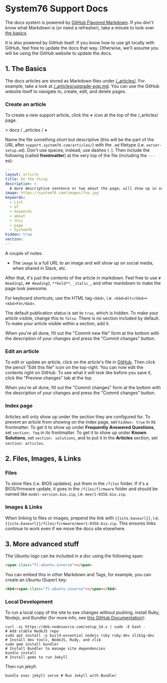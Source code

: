 # System76 Support Docs

The docs system is powered by [GitHub Flavored Markdown](https://help.github.com/articles/github-flavored-markdown/). If you don't know what Markdown is (or need a refresher), take a minute to look over [the basics](https://help.github.com/articles/markdown-basics/).

It is also powered by GitHub itself. If you know how to use git locally with GitHub, feel free to update the docs that way. Otherwise, we'll assume you will be using the GitHub website to update the docs.


## 1. The Basics

The docs articles are stored as Markdown files under [/_articles/](https://github.com/system76/docs/tree/gh-pages/_articles). For example, take a look at [/_articles/upgrade-pop.md](https://github.com/system76/docs/blob/gh-pages/_articles/upgrade-pop.md). You can use the GitHub website itself to navigate to, create, edit, and delete pages.


### Create an article

To create a new support article, click the **+** icon at the top of the /\_articles/ page.

\> docs / \_articles / **+**

Name the file something short but descriptive (this will be the part of the URL after `support.system76.com/articles/`) with the `.md` filetype (i.e. `server-setup.md`). Don't use spaces; instead, use dashes (`-`). Then include the following (called **frontmatter**) at the very top of the file (including the `---`es):

```yaml
---
layout: article
title: Do the thing
description: >
  A more descriptive sentence or two about the page; will show up in search engines and on the support home page.
image: https://system76.com/images/foo.jpg
keywords:
  - List
  - of
  - keywords
  - about
  - this
  - page
  - System76
hidden: true
section: 
---
```

A couple of notes:

- The `image` is a full URL to an image and will show up on social media, when shared in Slack, etc.

After that, it's just the contents of the article in markdown. Feel free to use `# Heading1`, `## Heading2`, `**bold**`, `_italic_`, and other markdown to make the page look awesome.

For keyboard shortcuts, use the HTML tag `<kbd>`, i.e. `<kbd>Alt</kbd>+<kbd>F4</kbd>`.

The default publication status is set to `true`, which is hidden. To make your 
article visible, change this to `false`. There is no section included by 
default. To make your article visible within a section, add it.

When you're all done, fill out the "Commit new file" form at the bottom with the description of your changes and press the "Commit changes" button.


### Edit an article

To edit or update an article, click on the article's file in [GitHub](https://github.com/system76/docs/tree/gh-pages/_articles). Then click the pencil "Edit this file" icon on the top-right. You can now edit the contents right on GitHub. To see what it will look like before you save it, click the "Preview changes" tab at the top.

When you're all done, fill out the "Commit changes" form at the bottom with the description of your changes and press the "Commit changes" button.


### Index page

Articles will only show up under the section they are configured for. To prevent an article from showing on the index page, set `hidden: true` in its frontmatter. To get it to show up under **Frequently Answered Questions**, set `section: faq` in its frontmatter. To get it to show up under **Known Solutions**, set `section: solutions`, and to put it in the **Articles** section, set `section: articles`.


## 2. Files, Images, & Links

### Files

To store files (i.e. BIOS updates), put them in the `/files` folder. If it's a BIOS/firmware update, it goes in the `/files/firmware` folder and should be named like `model-version.bio.zip`, i.e. `meer1-0358.bio.zip`.


### Images & Links

When linking to files or images, prepend the link with `{{site.baseurl}}`, i.e. `{{site.baseurl}}/files/firmware/meer1-0358.bio.zip`. This ensures links continue to work even if we move the docs site elsewhere.


## 3. More advanced stuff

The Ubuntu logo can be included in a doc using the following span:

```html
<span class="fl-ubuntu-inverse"></span>
```

You can embed this in other Markdown and Tags, for example, you can create an Ubuntu (Super) key:

```html
<kbd><span class="fl-ubuntu-inverse"></span></kbd>
```


### Local Development

To run a local copy of the site to see changes without pushing, install Ruby, Nodejs, and Bundler (for more info, see [this GitHub Documentation](https://help.github.com/articles/setting-up-your-github-pages-site-locally-with-jekyll/)):

```shell
curl -sL https://deb.nodesource.com/setup_14.x | sudo -E bash -           # Add stable NodeJS repo
sudo apt install -y build-essential nodejs ruby ruby-dev zlib1g-dev      # Install dev tools, NodeJS, Rudy, and zlib
sudo gem install bundler                                                 # Install Bundler to manage site dependencies
bundle install                                                           # Install gems to run Jekyll
```

Then run jekyll:

```shell
bundle exec jekyll serve # Run Jekyll with Bundler
```
